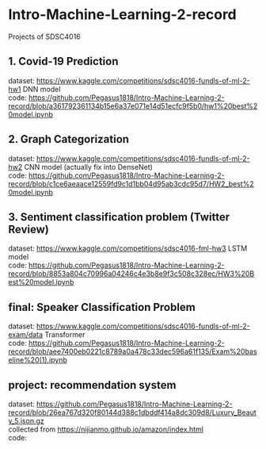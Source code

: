 # Intro-Machine-Learning-2-record
Projects of SDSC4016 

## 1. Covid-19 Prediction
dataset: https://www.kaggle.com/competitions/sdsc4016-fundls-of-ml-2-hw1
DNN model
<br />code: https://github.com/Pegasus1818/Intro-Machine-Learning-2-record/blob/a361792361134b15e6a37e071e14d51ecfc9f5b0/hw1%20best%20model.ipynb

## 2. Graph Categorization
dataset: https://www.kaggle.com/competitions/sdsc4016-fundls-of-ml-2-hw2
CNN model (actually fix into DenseNet)
<br />code: https://github.com/Pegasus1818/Intro-Machine-Learning-2-record/blob/c1ce6aeaace12559fd9c1d1bb04d95ab3cdc95d7/HW2_best%20model.ipynb

## 3. Sentiment classification problem (Twitter Review) 
dataset: https://www.kaggle.com/competitions/sdsc4016-fml-hw3
LSTM model
<br />code: https://github.com/Pegasus1818/Intro-Machine-Learning-2-record/blob/8853a804c70996a04246c4e3b8e9f3c508c328ec/HW3%20Best%20model.ipynb

## final: Speaker Classification Problem
dataset: https://www.kaggle.com/competitions/sdsc4016-fundls-of-ml-2-exam/data
Transformer
<br />code: https://github.com/Pegasus1818/Intro-Machine-Learning-2-record/blob/aee7400eb0221c8789a0a478c33dec596a61f135/Exam%20baseline%20(1).ipynb

## project: recommendation system
dataset: https://github.com/Pegasus1818/Intro-Machine-Learning-2-record/blob/26ea767d320f80144d388c1dbddf414a8dc309d8/Luxury_Beauty_5.json.gz   
collected from https://nijianmo.github.io/amazon/index.html
<br />code:
